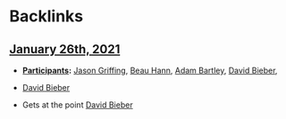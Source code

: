 
# Backlinks
## [January 26th, 2021](<January 26th, 2021.md>)
- **[Participants](<Participants.md>):** [Jason Griffing](<Jason Griffing.md>), [Beau Hann](<Beau Hann.md>), [Adam Bartley](<Adam Bartley.md>), [David Bieber](<David Bieber.md>),

- [David Bieber](<David Bieber.md>)

- Gets at the point [David Bieber](<David Bieber.md>)

